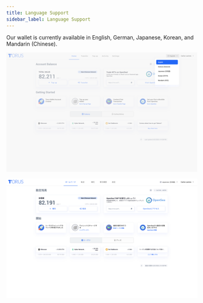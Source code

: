 ```yaml
---
title: Language Support
sidebar_label: Language Support
---
```


Our wallet is currently available in English, German, Japanese, Korean, and
Mandarin \(Chinese\).

![](../../../static/assets/language-selection.png)

![](../../../static/assets/japanese-language.png)
